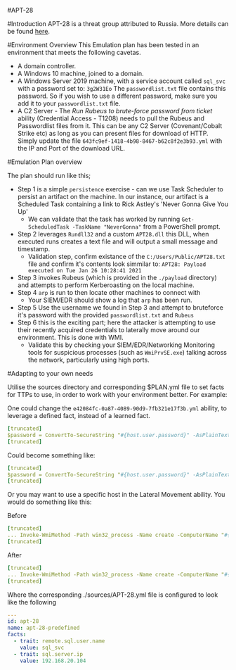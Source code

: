 #APT-28

#Introduction
APT-28 is a threat group attributed to Russia. More details can be found [here](https://attack.mitre.org/groups/G0007/). 

#Environment Overview
This Emulation plan has been tested in an environment that meets the following cavetas.   

- A domain controller.
- A Windows 10 machine, joined to a domain. 
- A Windows Server 2019 machine, with a service account called `sql_svc` with a password set to: `3g2W31Eo` The `passwordlist.txt` file contains this password. So if you wish to use a different password, make sure you add it to your `passwordlist.txt` file.
- A C2 Server - The _Run Rubeus to brute-force password from ticket_ ability (Credential Access - T1208) needs to pull the Rubeus and Passwordlist files from it. This can be any C2 Server (Covenant/Cobalt Strike etc) as long as you can present files for download of HTTP. Simply update the file `643fc9ef-1418-4b98-8467-b62c8f2e3b93.yml` with the IP and Port of the download URL. 

#Emulation Plan overview

The plan should run like this; 

- Step 1 is a simple `persistence` exercise - can we use Task Scheduler to persist an artifact on the machine. In our instance, our artifact is a Scheduled Task containing a link to Rick Astley's 'Never Gonna Give You Up'
    - We can validate that the task has worked by running `Get-ScheduledTask -TaskName "NeverGonna"` from a PowerShell prompt. 
- Step 2 leverages `Rundll32` and a custom `APT28.dll` this DLL, when executed runs creates a text file and will output a small message and timestamp. 
    - Validation step, confirm existance of the `C:/Users/Public/APT28.txt` file and confirm it's contents look simmilar to: `APT28: Payload executed on Tue Jan 26 10:28:41 2021`
- Step 3 invokes Rubeus (which is provided in the `./payload` directory) and attempts to perform Kerberoasting on the local machine. 
- Step 4 `arp` is run to then locate other machines to connect with
    - Your SIEM/EDR should show a log that `arp` has been run.
- Step 5 Use the username we found in Step 3 and attempt to bruteforce it's password with the provided `passwordlist.txt` and `Rubeus`  
- Step 6 this is the exciting part; here the attacker is attempting to use their recently acquired credentials to laterally move around our environment. This is done with WMI. 
    - Validate this by checking your SIEM/EDR/Networking Monitoring tools for suspicious processes (such as `WmiPrvSE.exe`) talking across the network, particularly using high ports.  
     
#Adapting to your own needs 

Utilise the sources directory and corresponding $PLAN.yml file to set facts for TTPs to use, in order to work with your environment better. For example:

One could change the `e42084fc-0a87-4089-90d9-7fb321e17f3b.yml` ability, to leverage a defined fact, instead of a learned fact. 

```yaml
[truncated]
$password = ConvertTo-SecureString "#{host.user.password}" -AsPlainText -Force; $credentials = New-Object System.Management.Automation.PSCredential("$env:USERDNSDOMAIN\#{host.user.name}", $password); 
[truncated]
```
Could become something like: 
```yaml
[truncated]
$password = ConvertTo-SecureString "#{host.user.password}" -AsPlainText -Force; $credentials = New-Object System.Management.Automation.PSCredential("$env:USERDNSDOMAIN\#{remote.sql.user.name}", $password);
[truncated] 
```
Or you may want to use a specific host in the Lateral Movement ability. You would do something like this: 

Before
```yaml
[truncated]
... Invoke-WmiMethod -Path win32_process -Name create -ComputerName "#{host.ip.address}" -Credential $credentials -ArgumentList ...
[truncated]
```
After
```yaml
[truncated]
... Invoke-WmiMethod -Path win32_process -Name create -ComputerName "#{sql.server.ip}" -Credential $credentials -ArgumentList ...
[truncated]
```

Where the corresponding ./sources/APT-28.yml file is configured to look like the following

```yaml
---
id: apt-28
name: apt-28-predefined
facts:
  - trait: remote.sql.user.name
    value: sql_svc
  - trait: sql.server.ip
    value: 192.168.20.104
```

